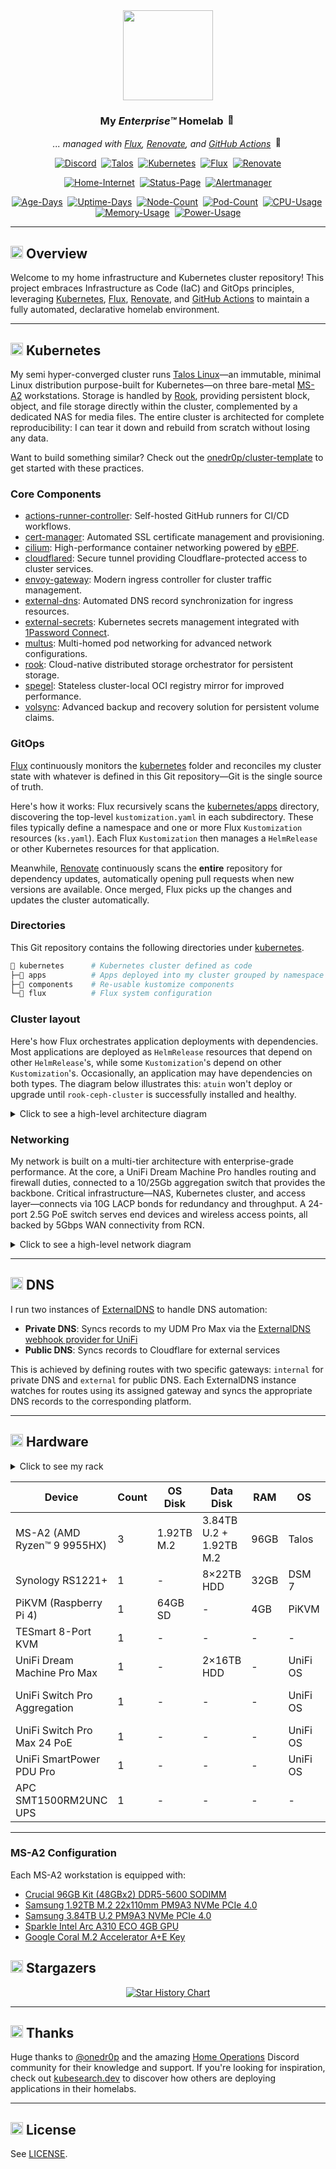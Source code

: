 <div align="center">

<img src="https://avatars.githubusercontent.com/u/36205263" align="center" width="144px" height="144px"/>

### My _Enterprise™_ Homelab <img src="https://fonts.gstatic.com/s/e/notoemoji/latest/1f680/512.gif" alt="🚀" width="16" height="16">

_... managed with [Flux](https://github.com/fluxcd/flux2), [Renovate](https://github.com/renovatebot/renovate), and [GitHub Actions](https://github.com/features/actions)_ <img src="https://fonts.gstatic.com/s/e/notoemoji/latest/1f916/512.gif" alt="🤖" width="16" height="16">

</div>

<div align="center">

[![Discord](https://img.shields.io/discord/673534664354430999?style=for-the-badge&label&logo=discord&logoColor=white&color=blue)](https://discord.gg/home-operations)&nbsp;
[![Talos](https://img.shields.io/endpoint?url=https%3A%2F%2Fkromgo.k13.dev%2Ftalos_version&style=for-the-badge&logo=talos&logoColor=white&color=blue&label=%20)](https://talos.dev)&nbsp;
[![Kubernetes](https://img.shields.io/endpoint?url=https%3A%2F%2Fkromgo.k13.dev%2Fkubernetes_version&style=for-the-badge&logo=kubernetes&logoColor=white&color=blue&label=%20)](https://kubernetes.io)&nbsp;
[![Flux](https://img.shields.io/endpoint?url=https%3A%2F%2Fkromgo.k13.dev%2Fflux_version&style=for-the-badge&logo=flux&logoColor=white&color=blue&label=%20)](https://fluxcd.io)&nbsp;
[![Renovate](https://img.shields.io/github/actions/workflow/status/buroa/k8s-gitops/renovate.yaml?branch=main&label=&logo=renovatebot&style=for-the-badge&color=blue)](https://github.com/buroa/k8s-gitops/actions/workflows/renovate.yaml)

</div>

<div align="center">

[![Home-Internet](https://img.shields.io/endpoint?url=https%3A%2F%2Fstatus.turbo.ac%2Fapi%2Fv1%2Fendpoints%2Fbuddy_ping%2Fhealth%2Fbadge.shields&style=for-the-badge&logo=ubiquiti&logoColor=white&label=Home%20Internet)](https://status.k13.dev)&nbsp;
[![Status-Page](https://img.shields.io/endpoint?url=https%3A%2F%2Fstatus.turbo.ac%2Fapi%2Fv1%2Fendpoints%2Fbuddy_status-page%2Fhealth%2Fbadge.shields&style=for-the-badge&logo=statuspage&logoColor=white&label=Status%20Page)](https://status.k13.dev)&nbsp;
[![Alertmanager](https://img.shields.io/endpoint?url=https%3A%2F%2Fstatus.turbo.ac%2Fapi%2Fv1%2Fendpoints%2Fbuddy_heartbeat%2Fhealth%2Fbadge.shields&style=for-the-badge&logo=prometheus&logoColor=white&label=Alertmanager)](https://status.k13.dev)

</div>

<div align="center">

[![Age-Days](https://img.shields.io/endpoint?url=https%3A%2F%2Fkromgo.k13.dev%2Fcluster_age_days&style=flat-square&label=Age)](https://github.com/kashalls/kromgo)&nbsp;
[![Uptime-Days](https://img.shields.io/endpoint?url=https%3A%2F%2Fkromgo.k13.dev%2Fcluster_uptime_days&style=flat-square&label=Uptime)](https://github.com/kashalls/kromgo)&nbsp;
[![Node-Count](https://img.shields.io/endpoint?url=https%3A%2F%2Fkromgo.k13.dev%2Fcluster_node_count&style=flat-square&label=Nodes)](https://github.com/kashalls/kromgo)&nbsp;
[![Pod-Count](https://img.shields.io/endpoint?url=https%3A%2F%2Fkromgo.k13.dev%2Fcluster_pod_count&style=flat-square&label=Pods)](https://github.com/kashalls/kromgo)&nbsp;
[![CPU-Usage](https://img.shields.io/endpoint?url=https%3A%2F%2Fkromgo.k13.dev%2Fcluster_cpu_usage&style=flat-square&label=CPU)](https://github.com/kashalls/kromgo)&nbsp;
[![Memory-Usage](https://img.shields.io/endpoint?url=https%3A%2F%2Fkromgo.k13.dev%2Fcluster_memory_usage&style=flat-square&label=Memory)](https://github.com/kashalls/kromgo)&nbsp;
[![Power-Usage](https://img.shields.io/endpoint?url=https%3A%2F%2Fkromgo.k13.dev%2Fcluster_power_usage&style=flat-square&label=Power)](https://github.com/kashalls/kromgo)

</div>

---

## <img src="https://fonts.gstatic.com/s/e/notoemoji/latest/1f4a1/512.gif" alt="💡" width="20" height="20"> Overview

Welcome to my home infrastructure and Kubernetes cluster repository! This project embraces Infrastructure as Code (IaC) and GitOps principles, leveraging [Kubernetes](https://github.com/kubernetes/kubernetes), [Flux](https://github.com/fluxcd/flux2), [Renovate](https://github.com/renovatebot/renovate), and [GitHub Actions](https://github.com/features/actions) to maintain a fully automated, declarative homelab environment.

---

## <img src="https://fonts.gstatic.com/s/e/notoemoji/latest/1f331/512.gif" alt="🌱" width="20" height="20"> Kubernetes

My semi hyper-converged cluster runs [Talos Linux](https://github.com/siderolabs/talos)—an immutable, minimal Linux distribution purpose-built for Kubernetes—on three bare-metal [MS-A2](https://store.minisforum.com/products/minisforum-ms-a2) workstations. Storage is handled by [Rook](https://github.com/rook/rook), providing persistent block, object, and file storage directly within the cluster, complemented by a dedicated NAS for media files. The entire cluster is architected for complete reproducibility: I can tear it down and rebuild from scratch without losing any data.

Want to build something similar? Check out the [onedr0p/cluster-template](https://github.com/onedr0p/cluster-template) to get started with these practices.

### Core Components

- [actions-runner-controller](https://github.com/actions/actions-runner-controller): Self-hosted GitHub runners for CI/CD workflows.
- [cert-manager](https://github.com/cert-manager/cert-manager): Automated SSL certificate management and provisioning.
- [cilium](https://github.com/cilium/cilium): High-performance container networking powered by [eBPF](https://ebpf.io).
- [cloudflared](https://github.com/cloudflare/cloudflared): Secure tunnel providing Cloudflare-protected access to cluster services.
- [envoy-gateway](https://github.com/envoyproxy/gateway): Modern ingress controller for cluster traffic management.
- [external-dns](https://github.com/kubernetes-sigs/external-dns): Automated DNS record synchronization for ingress resources.
- [external-secrets](https://github.com/external-secrets/external-secrets): Kubernetes secrets management integrated with [1Password Connect](https://github.com/1Password/connect).
- [multus](https://github.com/k8snetworkplumbingwg/multus-cni): Multi-homed pod networking for advanced network configurations.
- [rook](https://github.com/rook/rook): Cloud-native distributed storage orchestrator for persistent storage.
- [spegel](https://github.com/spegel-org/spegel): Stateless cluster-local OCI registry mirror for improved performance.
- [volsync](https://github.com/backube/volsync): Advanced backup and recovery solution for persistent volume claims.

### GitOps

[Flux](https://github.com/fluxcd/flux2) continuously monitors the [kubernetes](./kubernetes) folder and reconciles my cluster state with whatever is defined in this Git repository—Git is the single source of truth.

Here's how it works: Flux recursively scans the [kubernetes/apps](./kubernetes/apps) directory, discovering the top-level `kustomization.yaml` in each subdirectory. These files typically define a namespace and one or more Flux `Kustomization` resources (`ks.yaml`). Each Flux `Kustomization` then manages a `HelmRelease` or other Kubernetes resources for that application.

Meanwhile, [Renovate](https://github.com/renovatebot/renovate) continuously scans the **entire** repository for dependency updates, automatically opening pull requests when new versions are available. Once merged, Flux picks up the changes and updates the cluster automatically.

### Directories

This Git repository contains the following directories under [kubernetes](./kubernetes).

```sh
📁 kubernetes      # Kubernetes cluster defined as code
├─📁 apps          # Apps deployed into my cluster grouped by namespace (see below)
├─📁 components    # Re-usable kustomize components
└─📁 flux          # Flux system configuration
```

### Cluster layout

Here's how Flux orchestrates application deployments with dependencies. Most applications are deployed as `HelmRelease` resources that depend on other `HelmRelease`'s, while some `Kustomization`'s depend on other `Kustomization`'s. Occasionally, an application may have dependencies on both types. The diagram below illustrates this: `atuin` won't deploy or upgrade until `rook-ceph-cluster` is successfully installed and healthy.

<details>
  <summary>Click to see a high-level architecture diagram</summary>

```mermaid
graph LR
    A["📦 Kustomization<br/>rook-ceph"]:::kustom
    B["📦 Kustomization<br/>rook-ceph-cluster"]:::kustom
    C["🎯 HelmRelease<br/>rook-ceph"]:::helm
    D["🎯 HelmRelease<br/>rook-ceph-cluster"]:::helm
    E["📦 Kustomization<br/>atuin"]:::kustom
    F["🎯 HelmRelease<br/>atuin"]:::helm

    A -->|Creates| C
    B -->|Creates| D
    B -.->|Depends on| A
    E -->|Creates| F
    E -.->|Depends on| B

    classDef kustom fill:#43A047,stroke:#2E7D32,stroke-width:3px,color:#fff,font-weight:bold,rx:10,ry:10
    classDef helm fill:#1976D2,stroke:#0D47A1,stroke-width:3px,color:#fff,font-weight:bold,rx:10,ry:10
```
</details>

### Networking

My network is built on a multi-tier architecture with enterprise-grade performance. At the core, a UniFi Dream Machine Pro handles routing and firewall duties, connected to a 10/25Gb aggregation switch that provides the backbone. Critical infrastructure—NAS, Kubernetes cluster, and access layer—connects via 10G LACP bonds for redundancy and throughput. A 24-port 2.5G PoE switch serves end devices and wireless access points, all backed by 5Gbps WAN connectivity from RCN.

<details>
  <summary>Click to see a high-level network diagram</summary>

```mermaid
graph TD
    %% Class Definitions
    classDef wan fill:#f87171,stroke:#fff,stroke-width:2px,color:#fff,font-weight:bold;
    classDef core fill:#60a5fa,stroke:#fff,stroke-width:2px,color:#fff,font-weight:bold;
    classDef agg fill:#34d399,stroke:#fff,stroke-width:2px,color:#fff,font-weight:bold;
    classDef switch fill:#a78bfa,stroke:#fff,stroke-width:2px,color:#fff,font-weight:bold;
    classDef device fill:#facc15,stroke:#fff,stroke-width:2px,color:#000,font-weight:bold;
    classDef vlan fill:#1f2937,stroke:#fff,stroke-width:1px,color:#fff,font-size:12px;

    %% Nodes
    RCN[🛜 RCN<br>5Gbps WAN]:::wan
    UDM[📦 UDM Pro]:::core
    AGG[🔗 Aggregation<br>10/25Gb]:::agg
    NAS[💾 NAS<br>1 Server]:::device
    K8s[☸️ Kubernetes<br>3 Nodes]:::device
    SW[🔌 24 Port<br>2.5G PoE]:::switch
    DEV[💻 Devices]:::device
    WIFI[📶 WiFi Clients]:::device

    %% Subgraph for VLANs
    subgraph VLANs [LAN +vlan]
        direction TB
        LOCAL[LOCAL<br>192.168.0.0/24]:::vlan
        TRUSTED[TRUSTED*<br>192.168.1.0/24]:::vlan
        SERVERS[SERVERS*<br>192.168.10.0/24]:::vlan
        SERVICES[SERVICES*<br>192.168.20.0/24]:::vlan
        IOT[IOT*<br>192.168.30.0/24]:::vlan
        GUEST[GUEST*<br>192.168.40.0/24]:::vlan
    end

    style VLANs fill:#111,stroke:#fff,stroke-width:2px,rx:0,ry:0,padding:20px;

    %% Links
    RCN -.->|WAN| UDM
    UDM --> AGG
    AGG -- 10G LACP --- NAS
    AGG -- 10G LACP --- K8s
    AGG -- 10G LACP --- SW
    SW --> DEV
    SW --> WIFI

    %% Style the bonded links thicker
    linkStyle 2 stroke-width:4px,stroke:34d399;
    linkStyle 3 stroke-width:4px,stroke:34d399;
    linkStyle 4 stroke-width:4px,stroke:34d399;

```
</details>

---

## <img src="https://fonts.gstatic.com/s/e/notoemoji/latest/1f30e/512.gif" alt="🌎" width="20" height="20"> DNS

I run two instances of [ExternalDNS](https://github.com/kubernetes-sigs/external-dns) to handle DNS automation:

- **Private DNS**: Syncs records to my UDM Pro Max via the [ExternalDNS webhook provider for UniFi](https://github.com/kashalls/external-dns-unifi-webhook)
- **Public DNS**: Syncs records to Cloudflare for external services

This is achieved by defining routes with two specific gateways: `internal` for private DNS and `external` for public DNS. Each ExternalDNS instance watches for routes using its assigned gateway and syncs the appropriate DNS records to the corresponding platform.

---

## <img src="https://fonts.gstatic.com/s/e/notoemoji/latest/2699_fe0f/512.gif" alt="⚙" width="20" height="20"> Hardware

<details>
  <summary>Click to see my rack</summary>

  <img src="https://github.com/user-attachments/assets/43bd0ca8-a1a8-49d5-9b9a-04fbdcecdd3f" align="center" alt="rack"/>
</details>

| Device                        | Count | OS Disk         | Data Disk                   | RAM   | OS               | Purpose                 |
|-------------------------------|-------|-----------------|-----------------------------|----|------------------|-------------------------|
| MS-A2 (AMD Ryzen™ 9 9955HX)   | 3     | 1.92TB M.2      | 3.84TB U.2 + 1.92TB M.2     | 96GB  | Talos            | Kubernetes Nodes        |
| Synology RS1221+              | 1     | -               | 8×22TB HDD                  | 32GB  | DSM 7            | NFS Storage             |
| PiKVM (Raspberry Pi 4)        | 1     | 64GB SD         | -                           | 4GB   | PiKVM            | Remote KVM              |
| TESmart 8-Port KVM            | 1     | -               | -                           | -     | -                | Network KVM             |
| UniFi Dream Machine Pro Max   | 1     | -               | 2×16TB HDD                  | -     | UniFi OS         | Router & NVR            |
| UniFi Switch Pro Aggregation  | 1     | -               | -                           | -     | UniFi OS         | 10G/25Gb Core Switch    |
| UniFi Switch Pro Max 24 PoE   | 1     | -               | -                           | -     | UniFi OS         | 2.5Gb PoE Switch        |
| UniFi SmartPower PDU Pro      | 1     | -               | -                           | -     | UniFi OS         | Managed PDU             |
| APC SMT1500RM2UNC UPS         | 1     | -               | -                           | -     | -                | Backup Power            |

---

### MS-A2 Configuration

Each MS-A2 workstation is equipped with:

- [Crucial 96GB Kit (48GBx2) DDR5-5600 SODIMM](https://www.amazon.com/Crucial-2x48GB-5600MT-5200MT-CT2K48G56C46S5/dp/B0C79K5VGZ)
- [Samsung 1.92TB M.2 22x110mm PM9A3 NVMe PCIe 4.0](https://www.amazon.com/SAMSUNG-1-9TB-PM9A3-NVMe-PCIe/dp/B0B23N4P7L)
- [Samsung 3.84TB U.2 PM9A3 NVMe PCIe 4.0](https://www.amazon.com/Samsung-PM9A3-Solid-State-Drive/dp/B0B83W15X6)
- [Sparkle Intel Arc A310 ECO 4GB GPU](https://www.amazon.com/dp/B0CSFJN835)
- [Google Coral M.2 Accelerator A+E Key](https://coral.ai/products/m2-accelerator-ae)

## <img src="https://fonts.gstatic.com/s/e/notoemoji/latest/1f31f/512.gif" alt="🌟" width="20" height="20"> Stargazers

<div align="center">

<a href="https://star-history.com/#buroa/k8s-gitops&Date">
  <picture>
    <source media="(prefers-color-scheme: dark)" srcset="https://api.star-history.com/svg?repos=buroa/k8s-gitops&type=Date&theme=dark" />
    <source media="(prefers-color-scheme: light)" srcset="https://api.star-history.com/svg?repos=buroa/k8s-gitops&type=Date" />
    <img alt="Star History Chart" src="https://api.star-history.com/svg?repos=buroa/k8s-gitops&type=Date" />
  </picture>
</a>

</div>

---

## <img src="https://fonts.gstatic.com/s/e/notoemoji/latest/1f64f/512.gif" alt="🙏" width="20" height="20"> Thanks

Huge thanks to [@onedr0p](https://github.com/onedr0p) and the amazing [Home Operations](https://discord.gg/home-operations) Discord community for their knowledge and support. If you're looking for inspiration, check out [kubesearch.dev](https://kubesearch.dev) to discover how others are deploying applications in their homelabs.

---

## <img src="https://fonts.gstatic.com/s/e/notoemoji/latest/2696_fe0f/512.gif" alt="⚖" width="20" height="20"> License

See [LICENSE](./LICENSE).
